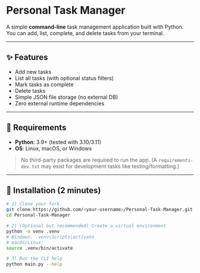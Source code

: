 # Personal Task Manager

A simple **command-line** task management application built with Python. You can add, list, complete, and delete tasks from your terminal.

---

## ✨ Features

- Add new tasks
- List all tasks (with optional status filters)
- Mark tasks as complete
- Delete tasks
- Simple JSON file storage (no external DB)
- Zero external runtime dependencies

---

## 🧰 Requirements

- **Python**: 3.9+ (tested with 3.10/3.11)
- **OS**: Linux, macOS, or Windows

> No third-party packages are required to run the app. (A `requirements-dev.txt` may exist for development tasks like testing/formatting.)

---

## 🔧 Installation (2 minutes)

```bash
# 1) Clone your fork
git clone https://github.com/<your-username>/Personal-Task-Manager.git
cd Personal-Task-Manager

# 2) (Optional but recommended) Create a virtual environment
python -m venv .venv
# Windows: .venv\Scripts\activate
# macOS/Linux:
source .venv/bin/activate

# 3) Run the CLI help
python main.py --help
